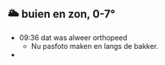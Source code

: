 ##  🌥️ buien en zon, 0-7°
- 09:36 dat was alweer orthopeed
	- Nu pasfoto maken en langs de bakker.
-